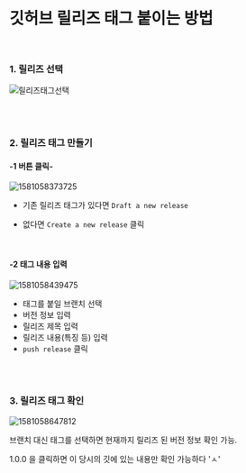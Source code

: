 # 깃허브 릴리즈 태그 붙이는 방법

<br>


### 1. 릴리즈 선택
![릴리즈태그선택](https://github.com/mand2/notes/images/20200207_01.png)

<br><br>

### 2. 릴리즈 태그 만들기

#### -1 버튼 클릭-

![1581058373725](https://github.com/mand2/notes/images/20200207_02.png)



- 기존 릴리즈 태그가 있다면 `Draft a new release` 

- 없다면 `Create a new release` 클릭



<br>

#### -2 태그 내용 입력

![1581058439475](https://github.com/mand2/notes/images/20200207_03.png)

- 태그를 붙일 브랜치 선택
- 버전 정보 입력
- 릴리즈 제목 입력
- 릴리즈 내용(특징 등) 입력
- `push release` 클릭

<br><br>

### 3. 릴리즈 태그 확인

![1581058647812](https://github.com/mand2/notes/images/20200207_04.png)



브랜치 대신 태그를 선택하면 현재까지 릴리즈 된 버전 정보 확인 가능.

1.0.0 을 클릭하면 이 당시의 깃에 있는 내용만 확인 가능하다 'ㅅ'

